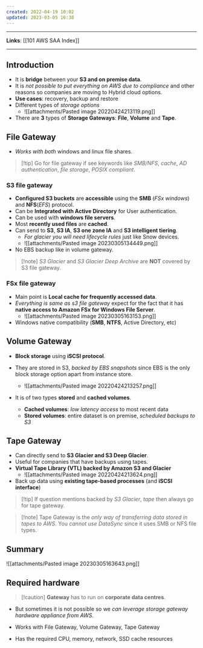```yaml
---
created: 2022-04-19 10:02
updated: 2023-03-05 16:38
---
```

---
**Links**: [[101 AWS SAA Index]]

---
## Introduction
-   It is **bridge** between your **S3 and on premise data**.
-   It is *not possible to put everything on AWS due to compliance* and other reasons so companies are moving to Hybrid cloud options.
-   **Use cases**: recovery, backup and restore
- Different types of *storage options*
	- ![[attachments/Pasted image 20220424213119.png]]
-   There are **3** types of **Storage Gateways**: **File**, **Volume** and **Tape**.

## File Gateway
- *Works with both* windows and linux file shares.

> [!tip] Go for file gateway if see keywords like *SMB/NFS*, *cache*, *AD authentication*, *file storage*, *POSIX compliant*.

### S3 file gateway
- **Configured S3 buckets** are **accessible** using the **SMB** (*FSx windows*) and **NFS**(*EFS*) protocol.
- Can be **Integrated with Active Directory** for User authentication.
- Can be used with **windows file servers**.
- Most **recently used files** are **cached**.
- Can send to **S3**, **S3 IA**, **S3 one zone IA** and **S3 intelligent tiering**. 
	- *For glacier you will need lifecycle rules* just like Snow devices.
	- ![[attachments/Pasted image 20230305134449.png]] 
- No EBS backup like in volume gateway.

> [!note] *S3 Glacier* and *S3 Glacier Deep Archive* are **NOT** covered by S3 file gateway.

### FSx file gateway
- Main point is **Local cache for frequently accessed data**.
- *Everything is same as s3 file gateway* expect for the fact that it has **native access to Amazon FSx for Windows File Server**.
	- ![[attachments/Pasted image 20230305163153.png]]
- Windows native compatibility (**SMB**, **NTFS**, Active Directory, etc)

## Volume Gateway
- **Block storage** using **iSCSI protocol**. 
- They are stored in S3, *backed by EBS snapshots* since EBS is the only block storage option apart from instance store.
	- ![[attachments/Pasted image 20220424213257.png]]

- It is of two types **stored** and **cached volumes**.
	- **Cached volumes**: *low latency access* to most recent data
	- **Stored volumes**: entire dataset is on premise, *scheduled backups to S3*

## Tape Gateway
- Can directly send to **S3 Glacier and S3 Deep Glacier**.
- Useful for companies that have backups using tapes.
- **Virtual Tape Library (VTL) backed by Amazon S3 and Glacier**
	- ![[attachments/Pasted image 20220424213624.png]]
- Back up data using **existing tape-based processes** (and **iSCSI interface**)

> [!tip] If question mentions backed by *S3 Glacier*, *tape* then always go for tape gateway.

> [!note] Tape Gateway is the *only way of transferring data stored in tapes to AWS*. You *cannot use DataSync* since it uses SMB or NFS file types.

## Summary
![[attachments/Pasted image 20230305163643.png]]

## Required hardware
> [!caution] **Gateway** has to run on **corporate data centres**.

- But sometimes it is not possible so we *can leverage storage gateway hardware appliance from AWS*.

- Works with File Gateway, Volume Gateway, Tape Gateway
- Has the required CPU, memory, network, SSD cache resources
